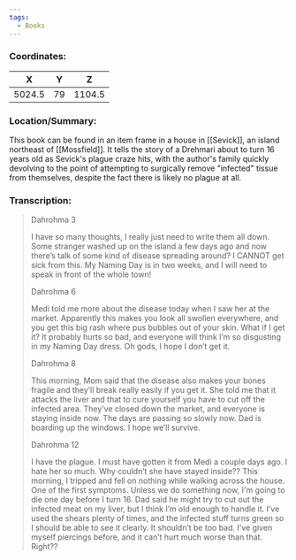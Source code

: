 ```yaml
---
tags:
  - Books
---
```


### Coordinates:
| **X** | **Y**| **Z** |
|:-----:|:----:|:-----:|
|5024.5  |79   |1104.5  |

### Location/Summary:
This book can be found in an item frame in a house in [[Sevick]], an island northeast of [[Mossfield]]. It tells the story of a Drehmari about to turn 16 years old as Sevick's plague craze hits, with the author's family quickly devolving to the point of attempting to surgically remove "infected" tissue from themselves, despite the fact there is likely no plague at all.

### Transcription:
> Dahrohma 3
> 
> I have so many thoughts, I really just need to write them all down. Some stranger washed up on the island a few days ago and now there’s talk of some kind of disease spreading around? I CANNOT get sick from this. My Naming Day is in two weeks, and I will need to speak in front of the whole town!
>
> Dahrohma 6
>
> Medi told me more about the disease today when I saw her at the market. Apparently this makes you look all swollen everywhere, and you get this big rash where pus bubbles out of your skin. What if I get it? It probably hurts so bad, and everyone will think I’m so disgusting in my Naming Day dress. Oh gods, I hope I don’t get it.
>
> Dahrohma 8
>
> This morning, Mom said that the disease also makes your bones fragile and they’ll break really easily if you get it. She told me that it attacks the liver and that to cure yourself you have to cut off the infected area. They’ve closed down the market, and everyone is staying inside now. The days are passing so slowly now. Dad is boarding up the windows. I hope we’ll survive.
>
> Dahrohma 12
>
> I have the plague. I must have gotten it from Medi a couple days ago. I hate her so much. Why couldn’t she have stayed inside?? This morning, I tripped and fell on nothing while walking across the house. One of the first symptoms. Unless we do something now, I'm going to die one day before I turn 16. Dad said he might try to cut out the infected meat on my liver, but I think I’m old enough to handle it. I’ve used the shears plenty of times, and the infected stuff turns green so I should be able to see it clearly. It shouldn’t be too bad. I've given myself piercings before, and it can’t hurt much worse than that. Right??


